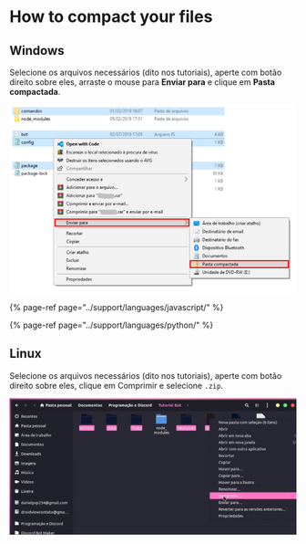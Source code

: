 # How to compact your files

## Windows

Selecione os arquivos necessários \(dito nos tutoriais\), aperte com botão direito sobre eles, arraste o mouse para **Enviar para** e clique em **Pasta compactada**.

![](../.gitbook/assets/image%20%2834%29.png)

{% page-ref page="../support/languages/javascript/" %}

{% page-ref page="../support/languages/python/" %}

## Linux

Selecione os arquivos necessários \(dito nos tutoriais\), aperte com botão direito sobre eles, clique em Comprimir e selecione `.zip`.

![](../.gitbook/assets/3.JPG)

